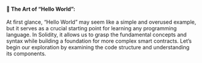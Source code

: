 #### 📜 The Art of “Hello World”:

At first glance, “Hello World” may seem like a simple and overused example, but it serves as a crucial starting point for learning any programming language. In Solidity, it allows us to grasp the fundamental concepts and syntax while building a foundation for more complex smart contracts. Let’s begin our exploration by examining the code structure and understanding its components.
